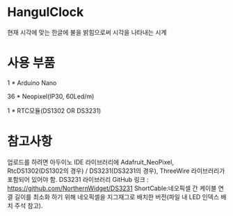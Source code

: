 # HangulClock
현재 시각에 맞는 한글에 불을 밝힘으로써 시각을 나타내는 시계

# 사용 부품
1 * Arduino Nano

36 * Neopixel(IP30, 60Led/m)

1 * RTC모듈(DS1302 OR DS3231)

# 참고사항
업로드를 하려면 아두이노 IDE 라이브러리에 Adafruit_NeoPixel, RtcDS1302(DS1302의 경우) / DS3231(DS3231의 경우), ThreeWire 라이브러리가 포함되어 있어야 함.
DS3231 라이브러리 GitHub 링크 : https://github.com/NorthernWidget/DS3231
ShortCable:네오픽셀 간 케이블 연결 길이를 최소화 하기 위해 네오픽셀을 지그재그로 배치한 버전(파일 내 LED 인덱스 배치 주석 참고).
